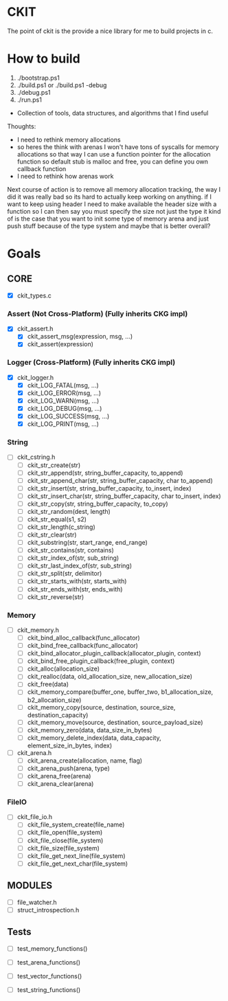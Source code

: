 # CKIT
The point of ckit is the provide a nice library for me to build projects in c.

# How to build
1. ./bootstrap.ps1
2. ./build.ps1 or ./build.ps1 -debug
2. ./debug.ps1
2. ./run.ps1

- Collection of tools, data structures, and algorithms that I find useful

Thoughts:
 - I need to rethink memory allocations
 - so heres the think with arenas I won't have tons of syscalls for memory allocations so that way I can use a function pointer for the allocation function so default stub is malloc and free, you can define you own callback function
 - I need to rethink how arenas work

Next course of action is to remove all memory allocation tracking, the way I did it was really bad so its hard to actually keep working on anything.
if I want to keep using header I need to make available the header size with a function so I can then say you must specify the size not just the type
it kind of is the case that you want to init some type of memory arena and just push stuff because of the type system and maybe that is better overall?

# Goals

## CORE
- [x] ckit_types.c

### Assert (Not Cross-Platform) (Fully inherits CKG impl)
- [x] ckit_assert.h
	- [x] ckit_assert_msg(expression, msg, ...)
	- [x] ckit_assert(expression)

### Logger (Cross-Platform) (Fully inherits CKG impl)
- [x] ckit_logger.h
	- [x] ckit_LOG_FATAL(msg, ...)
	- [x] ckit_LOG_ERROR(msg, ...)
	- [x] ckit_LOG_WARN(msg, ...)
	- [x] ckit_LOG_DEBUG(msg, ...)
	- [x] ckit_LOG_SUCCESS(msg, ...)
	- [x] ckit_LOG_PRINT(msg, ...)

### String
- [ ] ckit_cstring.h
	- [ ] ckit_str_create(str)
	- [ ] ckit_str_append(str, string_buffer_capacity, to_append)
	- [ ] ckit_str_append_char(str, string_buffer_capacity, char to_append)
	- [ ] ckit_str_insert(str, string_buffer_capacity, to_insert, index)
	- [ ] ckit_str_insert_char(str, string_buffer_capacity, char to_insert, index)
	- [ ] ckit_str_copy(str, string_buffer_capacity, to_copy)
	- [ ] ckit_str_random(dest, length)
	- [ ] ckit_str_equal(s1, s2)
	- [ ] ckit_str_length(c_string)
	- [ ] ckit_str_clear(str)
	- [ ] ckit_substring(str, start_range, end_range)
	- [ ] ckit_str_contains(str, contains)
	- [ ] ckit_str_index_of(str, sub_string)
	- [ ] ckit_str_last_index_of(str, sub_string)
	- [ ] ckit_str_split(str, delimitor)
	- [ ] ckit_str_starts_with(str, starts_with)
	- [ ] ckit_str_ends_with(str, ends_with)
	- [ ] ckit_str_reverse(str)

### Memory
- [ ] ckit_memory.h
    - [ ] ckit_bind_alloc_callback(func_allocator)
    - [ ] ckit_bind_free_callback(func_allocator)
    - [ ] ckit_bind_allocator_plugin_callback(allocator_plugin, context)
    - [ ] ckit_bind_free_plugin_callback(free_plugin, context)
    - [ ] ckit_alloc(allocation_size)
    - [ ] ckit_realloc(data, old_allocation_size, new_allocation_size)
    - [ ] ckit_free(data)
    - [ ] ckit_memory_compare(buffer_one, buffer_two, b1_allocation_size, b2_allocation_size)
    - [ ] ckit_memory_copy(source, destination, source_size, destination_capacity)
    - [ ] ckit_memory_move(source, destination, source_payload_size)
    - [ ] ckit_memory_zero(data, data_size_in_bytes)
    - [ ] ckit_memory_delete_index(data, data_capacity, element_size_in_bytes, index)

- [ ] ckit_arena.h
	- [ ] ckit_arena_create(allocation, name, flag)
	- [ ] ckit_arena_push(arena, type)	
	- [ ] ckit_arena_free(arena)
	- [ ] ckit_arena_clear(arena)

### FileIO
- [ ] ckit_file_io.h
	- [ ] ckit_file_system_create(file_name)
	- [ ] ckit_file_open(file_system)
	- [ ] ckit_file_close(file_system)
	- [ ] ckit_file_size(file_system)
	- [ ] ckit_file_get_next_line(file_system)
	- [ ] ckit_file_get_next_char(file_system)

## MODULES
- [ ] file_watcher.h
- [ ] struct_introspection.h

## Tests
- [ ] test_memory_functions()
- [ ] test_arena_functions()
- [ ] test_vector_functions()
- [ ] test_string_functions()

